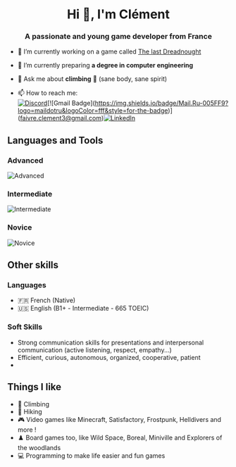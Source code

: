 <!--![Header](https://github.com/Robbirus/Robbirus/blob/main/github-header.png)-->
<!--![](https://komarev.com/ghpvc/?username=Korayou&color=blueviolet&style=for-the-badge)-->
<h1 align="center">Hi 👋, I'm Clément</h1>
<h3 align="center">A passionate and young game developer from France</h3>

- 🔭 I’m currently working on a game called [The last Dreadnought](https://github.com/Robbirus/Dreadnought)

- 🌱 I’m currently preparing **a degree in computer engineering**

- 💬 Ask me about **climbing** 🧗 (sane body, sane spirit)

- 📫 How to reach me:\
[![Discord](https://img.shields.io/badge/Discord-5865F2?style=for-the-badge&logo=discord&logoColor=white)]([https://discordapp.com/users/519650350689681418](https://discord.com/channels/@me))[![Gmail Badge](https://img.shields.io/badge/Mail.Ru-005FF9?logo=maildotru&logoColor=fff&style=for-the-badge)](faivre.clement3@gmail.com)[![LinkedIn](https://img.shields.io/badge/linkedin-%230077B5.svg?style=for-the-badge&logo=linkedin&logoColor=white)](https://www.linkedin.com/in/cl%C3%A9ment-faivre-189198292/)


## Languages and Tools
### Advanced
![Advanced](https://skillicons.dev/icons?i=unity,cs,java)
### Intermediate
![Intermediate](https://skillicons.dev/icons?i=cpp,c,py,js,html,css,visualstudio,vscode)
### Novice
![Novice](https://skillicons.dev/icons?i=blender)

## Other skills
### Languages
- 🇫🇷 French (Native)
- 🇺🇸 English (B1+ - Intermediate - 665 TOEIC)
### Soft Skills
- Strong communication skills for presentations and interpersonal communication (active listening, respect, empathy...)
- Efficient, curious, autonomous, organized, cooperative, patient
- 
## Things I like
- 🧗 Climbing
- 🚶 Hiking
- 🎮 Video games like Minecraft, Satisfactory, Frostpunk, Helldivers and more !
- ♟️ Board games too, like Wild Space, Boreal, Miniville and Explorers of the woodlands
- 💻 Programming to make life easier and fun games 
<!--START_SECTION:waka-->
<!--END_SECTION:waka-->
<!--
### GitHub Stats
![overview](https://github.com/Robbirus/github-stats-transparent/blob/output/generated/overview.svg)![languages](https://github.com/Robbirus/github-stats-transparent/blob/output/generated/languages.svg)
-->
